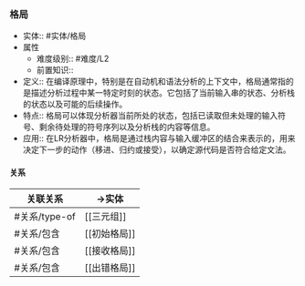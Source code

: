 ###  格局 
- 实体:: #实体/格局 
- 属性
	- 难度级别:: #难度/L2 
	- 前置知识::
- 定义:: 在编译原理中，特别是在自动机和语法分析的上下文中，格局通常指的是描述分析过程中某一特定时刻的状态。它包括了当前输入串的状态、分析栈的状态以及可能的后续操作。
- 特点:: 格局可以体现分析器当前所处的状态，包括已读取但未处理的输入符号、剩余待处理的符号序列以及分析栈的内容等信息。
- 应用:: 在LR分析器中，格局是通过栈内容与输入缓冲区的结合来表示的，用来决定下一步的动作（移进、归约或接受），以确定源代码是否符合给定文法。
#### 关系
| 关联关系 | ->实体 |
| ---- | ---- |
| #关系/type-of | [[三元组]] |
| #关系/包含  | [[初始格局]] |
| #关系/包含  | [[接收格局]] |
| #关系/包含  | [[出错格局]] |